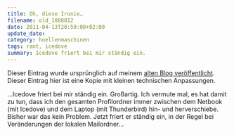 ```yaml
---
title: Oh, diese Ironie…
filename: old_1808812
date: 2011-04-13T20:59:00+02:00
update_date:
category: hoellenmaschinen
tags: rant, icedove
summary: Icedove friert bei mir ständig ein.
---
```

Dieser Eintrag wurde ursprünglich auf meinem [alten Blog veröffentlicht](https://stu.blogger.de/stories/1808812/). Dieser Eintrag hier ist eine Kopie mit kleinen technischen Anpassungen.

…Icedove friert bei mir ständig ein. Großartig. Ich vermute mal, es hat damit zu tun, dass ich den gesamten Profilordner immer zwischen dem Netbook (mit Icedove) und dem Laptop (mit Thunderbird) hin- und herverschiebe. Bisher war das kein Problem. Jetzt friert er ständig ein, in der Regel bei Veränderungen der lokalen Mailordner…
